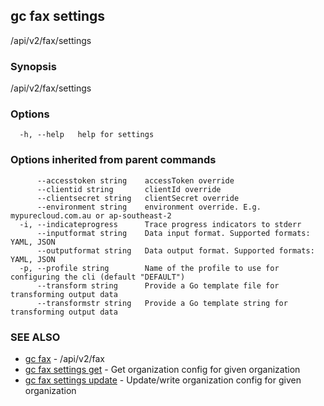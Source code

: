 ## gc fax settings

/api/v2/fax/settings

### Synopsis

/api/v2/fax/settings

### Options

```
  -h, --help   help for settings
```

### Options inherited from parent commands

```
      --accesstoken string    accessToken override
      --clientid string       clientId override
      --clientsecret string   clientSecret override
      --environment string    environment override. E.g. mypurecloud.com.au or ap-southeast-2
  -i, --indicateprogress      Trace progress indicators to stderr
      --inputformat string    Data input format. Supported formats: YAML, JSON
      --outputformat string   Data output format. Supported formats: YAML, JSON
  -p, --profile string        Name of the profile to use for configuring the cli (default "DEFAULT")
      --transform string      Provide a Go template file for transforming output data
      --transformstr string   Provide a Go template string for transforming output data
```

### SEE ALSO

* [gc fax](gc_fax.html)	 - /api/v2/fax
* [gc fax settings get](gc_fax_settings_get.html)	 - Get organization config for given organization
* [gc fax settings update](gc_fax_settings_update.html)	 - Update/write organization config for given organization


